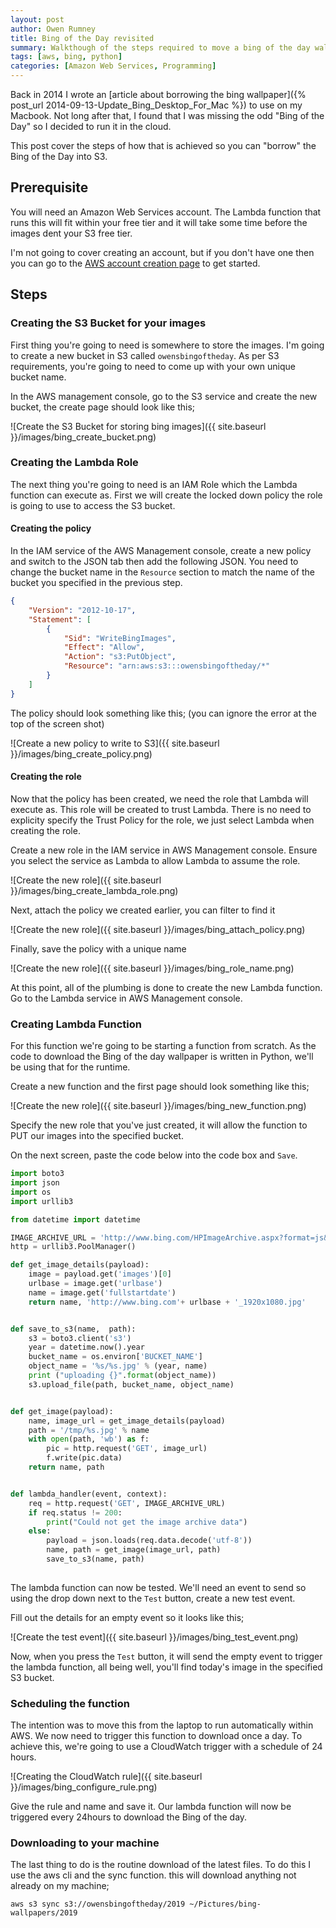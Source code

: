 ```yaml
---
layout: post
author: Owen Rumney
title: Bing of the Day revisited
summary: Walkthough of the steps required to move a bing of the day wallpaper borrower into a lambda script triggered by CloudWatch
tags: [aws, bing, python]
categories: [Amazon Web Services, Programming]
---
```


Back in 2014 I wrote an [article about borrowing the bing wallpaper]({% post_url 2014-09-13-Update_Bing_Desktop_For_Mac %}) to use on my Macbook. Not long after that, I found that I was missing the odd "Bing of the Day" so I decided to run it in the cloud. 

This post cover the steps of how that is achieved so you can "borrow" the Bing of the Day into S3.

## Prerequisite

You will need an Amazon Web Services account. The Lambda function that runs this will fit within your free tier and it will take some time before the images dent your S3 free tier.

I'm not going to cover creating an account, but if you don't have one then you can go to the [AWS account creation page](https://portal.aws.amazon.com/billing/signup?nc2=h_ct&src=header_signup&redirect_url=https%3A%2F%2Faws.amazon.com%2Fregistration-confirmation#/start) to get started.

## Steps

### Creating the S3 Bucket for your images
First thing you're going to need is somewhere to store the images. I'm going to create a new bucket in S3 called `owensbingoftheday`. As per S3 requirements, you're going to need to come up with your own unique bucket name.

In the AWS management console, go to the S3 service and create the new bucket, the create page should look like this;

![Create the S3 Bucket for storing bing images]({{ site.baseurl }}/images/bing_create_bucket.png)

### Creating the Lambda Role

The next thing you're going to need is an IAM Role which the Lambda function can execute as. First we will create the locked down policy the role is going to use to access the S3 bucket.

#### Creating the policy

In the IAM service of the AWS Management console, create a new policy and switch to the JSON tab then add the following JSON. You need to change the bucket name in the `Resource` section to match the name of the bucket you specified in the previous step.

```json
{
    "Version": "2012-10-17",
    "Statement": [
        {
            "Sid": "WriteBingImages",
            "Effect": "Allow",
            "Action": "s3:PutObject",
            "Resource": "arn:aws:s3:::owensbingoftheday/*"
        }
    ]
}
```

The policy should look something like this; (you can ignore the error at the top of the screen shot)

![Create a new policy to write to S3]({{ site.baseurl }}/images/bing_create_policy.png) 

#### Creating the role

Now that the policy has been created, we need the role that Lambda will execute as. This role will be created to trust Lambda. There is no need to explicity specify the Trust Policy for the role, we just select Lambda when creating the role. 

Create a new role in the IAM service in AWS Management console. Ensure you select the service as Lambda to allow Lambda to assume the role.

![Create the new role]({{ site.baseurl }}/images/bing_create_lambda_role.png) 

Next, attach the policy we created earlier, you can filter to find it

![Create the new role]({{ site.baseurl }}/images/bing_attach_policy.png) 

Finally, save the policy with a unique name

![Create the new role]({{ site.baseurl }}/images/bing_role_name.png) 

At this point, all of the plumbing is done to create the new Lambda function. Go to the Lambda service in AWS Management console.

### Creating Lambda Function
For this function we're going to be starting a function from scratch. As the code to download the Bing of the day wallpaper is written in Python, we'll be using that for the runtime.

Create a new function and the first page should look something like this;

![Create the new role]({{ site.baseurl }}/images/bing_new_function.png) 

Specify the new role that you've just created, it will allow the function to PUT our images into the specified bucket.

On the next screen, paste the code below into the code box and `Save`. 

```python
import boto3
import json
import os
import urllib3

from datetime import datetime

IMAGE_ARCHIVE_URL = 'http://www.bing.com/HPImageArchive.aspx?format=js&idx=0&n=1&mkt=en-US'
http = urllib3.PoolManager()

def get_image_details(payload):
    image = payload.get('images')[0]
    urlbase = image.get('urlbase')
    name = image.get('fullstartdate')
    return name, 'http://www.bing.com'+ urlbase + '_1920x1080.jpg'


def save_to_s3(name,  path):
    s3 = boto3.client('s3')
    year = datetime.now().year
    bucket_name = os.environ['BUCKET_NAME']
    object_name = '%s/%s.jpg' % (year, name)
    print ("uploading {}".format(object_name))
    s3.upload_file(path, bucket_name, object_name)


def get_image(payload):
    name, image_url = get_image_details(payload)
    path = '/tmp/%s.jpg' % name
    with open(path, 'wb') as f:
        pic = http.request('GET', image_url)
        f.write(pic.data)
    return name, path


def lambda_handler(event, context):
    req = http.request('GET', IMAGE_ARCHIVE_URL)
    if req.status != 200:
        print("Could not get the image archive data")
    else:
        payload = json.loads(req.data.decode('utf-8'))
        name, path = get_image(image_url, path)
        save_to_s3(name, path)
        
```      

The lambda function can now be tested. We'll need an event to send so using the drop down next to the `Test` button, create a new test event.

Fill out the details for an empty event so it looks like this;

![Create the test event]({{ site.baseurl }}/images/bing_test_event.png) 

Now, when you press the `Test` button, it will send the empty event to trigger the lambda function, all being well, you'll find today's image in the specified S3 bucket.

### Scheduling the function

The intention was to move this from the laptop to run automatically within AWS. We now need to trigger this function to download once a day. To achieve this, we're going to use a CloudWatch trigger with a schedule of 24 hours.

![Creating the CloudWatch rule]({{ site.baseurl }}/images/bing_configure_rule.png)

Give the rule and name and save it. Our lambda function will now be triggered every 24hours to download the Bing of the day.

### Downloading to your machine

The last thing to do is the routine download of the latest files. To do this I use the aws cli and the sync function. this will download anything not already on my machine;

```shell
aws s3 sync s3://owensbingoftheday/2019 ~/Pictures/bing-wallpapers/2019
```

